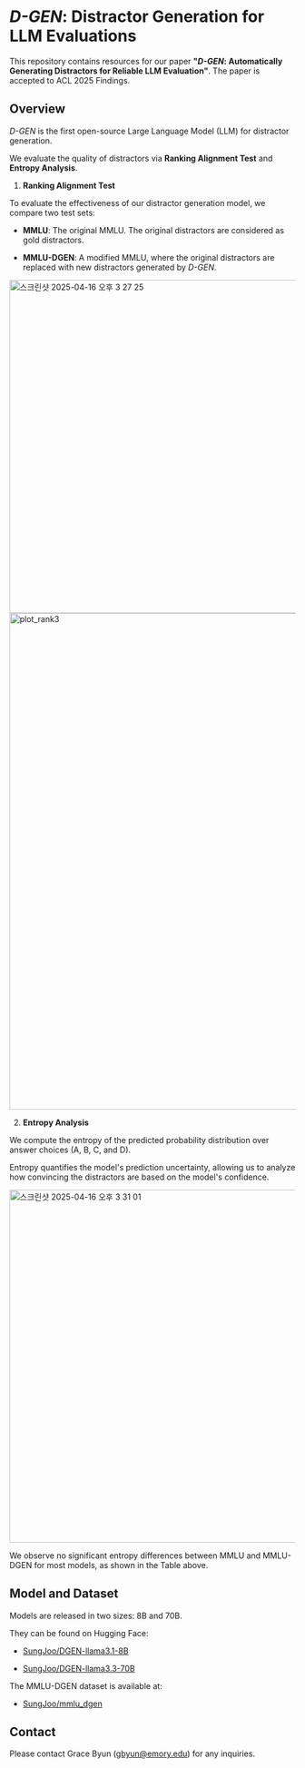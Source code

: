 # *D-GEN*: Distractor Generation for LLM Evaluations

This repository contains resources for our paper **"*D-GEN*: Automatically Generating Distractors for Reliable LLM Evaluation"**.
The paper is accepted to ACL 2025 Findings. 

## Overview

*D-GEN* is the first open-source Large Language Model (LLM) for distractor generation.  

We evaluate the quality of distractors via **Ranking Alignment Test** and **Entropy Analysis**.


1) **Ranking Alignment Test**

To evaluate the effectiveness of our distractor generation model, we compare two test sets:

- **MMLU**: The original MMLU. The original distractors are considered as gold distractors.
    
- **MMLU-DGEN**: A modified MMLU, where the original distractors are replaced with new distractors generated by *D-GEN*.


<img width="587" alt="스크린샷 2025-04-16 오후 3 27 25" src="https://github.com/user-attachments/assets/70c2bbee-4738-4e9b-8899-77369ade3bee" />

<img width="875" alt="plot_rank3" src="https://github.com/user-attachments/assets/8a967fc4-33d9-43d8-9e77-aca5980c524c" />

2) **Entropy Analysis**

We compute the entropy of the predicted probability distribution over answer choices (A, B, C, and D). 

Entropy quantifies the model's prediction uncertainty, allowing us to analyze how convincing the distractors are based on the model's confidence. 

<img width="622" alt="스크린샷 2025-04-16 오후 3 31 01" src="https://github.com/user-attachments/assets/e4fa48ee-bd81-431d-acb2-eaf2444d6441" />

We observe no significant entropy differences between MMLU and MMLU-DGEN for most models, as shown in the Table above.



## Model and Dataset
Models are released in two sizes: 8B and 70B.

They can be found on Hugging Face:  

- [SungJoo/DGEN-llama3.1-8B](https://huggingface.co/SungJoo/DGEN-llama3.1-8B)  

- [SungJoo/DGEN-llama3.3-70B](https://huggingface.co/SungJoo/DGEN-llama3.3-70B)

The MMLU-DGEN dataset is available at:  

- [SungJoo/mmlu_dgen](https://huggingface.co/datasets/SungJoo/mmlu_dgen)


## Contact 

Please contact Grace Byun (gbyun@emory.edu) for any inquiries.
